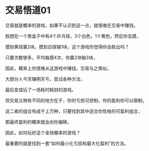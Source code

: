 # 交易悟道01
交易就是概率的游戏，如果不认识到这一点，就很难在交易中赚钱。

 假想在一个黑盒子中有4个乒乓球，3个白色，1个黄色，然后你去摸，
 
 摸到黄球赢2块，摸到白球输1块，这个游戏你觉得你会胜出吗？ 
 
 只要次数够多，平均每摸4次，你赢2块输3块，
 
 因此，概率上你很难从这游戏中赚钱。交易与之类似，
 
 大部分人今天赚明天亏，尝试各种方法，
 
 最后变成玩了一场耗时耗财的游戏。
 
 但交易又稍有不同的地方在于，你的亏损可控制，你的盈利你可以限制，
 
 这二者的组合有成千上万种，只要找到其中适合你性格的可盈利组合，
 
 那最终盈利的概率就会向你偏移。
 
 因此，如何玩好这个金钱概率的游戏？
 
 最重要的就是找到一套“如何最小化亏损和最大化盈利”的方法。